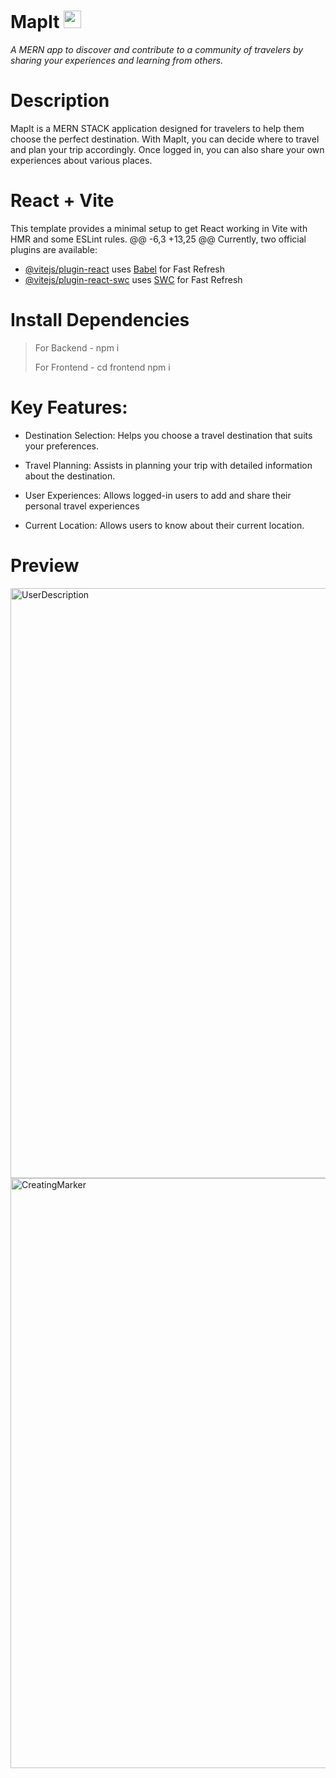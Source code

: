 # MapIt <img width='28' src='https://github.com/user-attachments/assets/5512f161-22a1-4aad-a3cc-3ab255f97b0b' alt='mapLogo' > 
_A MERN app to discover and contribute to a community of travelers by sharing your experiences and learning from others._

# Description

MapIt is a MERN STACK application designed for travelers to help them choose the perfect destination. With MapIt, you can decide where to travel and plan your trip accordingly. Once logged in, you can also share your own experiences about various places.

# React + Vite

This template provides a minimal setup to get React working in Vite with HMR and some ESLint rules.
@@ -6,3 +13,25 @@ Currently, two official plugins are available:

- [@vitejs/plugin-react](https://github.com/vitejs/vite-plugin-react/blob/main/packages/plugin-react/README.md) uses [Babel](https://babeljs.io/) for Fast Refresh
- [@vitejs/plugin-react-swc](https://github.com/vitejs/vite-plugin-react-swc) uses [SWC](https://swc.rs/) for Fast Refresh

# Install Dependencies

> For Backend -  npm i
> 
> For Frontend - cd frontend  npm i
# Key Features:

- Destination Selection: Helps you choose a travel destination that suits your preferences.

- Travel Planning: Assists in planning your trip with detailed information about the destination.

- User Experiences: Allows logged-in users to add and share their personal travel experiences

- Current Location: Allows users to know about their current location.

# Preview
<img width="944" alt="UserDescription" src="https://github.com/user-attachments/assets/b64fd443-ebdb-4ea7-9a3c-49d266d8df39">
<img width="944" alt="CreatingMarker" src="https://github.com/user-attachments/assets/1b6f99c3-04d8-4c3a-b0ed-5182edb5864b">


